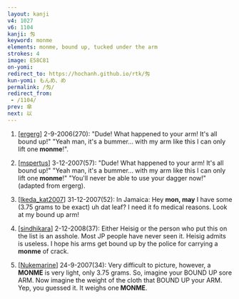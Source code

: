 ```yaml
---
layout: kanji
v4: 1027
v6: 1104
kanji: 匁
keyword: monme
elements: monme, bound up, tucked under the arm
strokes: 4
image: E58C81
on-yomi: 
redirect_to: https://hochanh.github.io/rtk/匁
kun-yomi: もんめ、め
permalink: /匁/
redirect_from:
 - /1104/
prev: 傘
next: 以
---
```


1) [<a href="http://kanji.koohii.com/profile/ergerg">ergerg</a>] 2-9-2006(270): &quot;Dude! What happened to your arm! It&#039;s all bound up!&quot; &quot;Yeah man, it&#039;s a bummer... with my arm like this I can only lift one<strong> monme</strong>!&quot;.

2) [<a href="http://kanji.koohii.com/profile/mspertus">mspertus</a>] 3-12-2007(57): &quot;Dude! What happened to your arm! It&#039;s all bound up!&quot; &quot;Yeah man, it&#039;s a bummer... with my arm like this I can only lift one<strong> monme</strong>!&quot; &quot;You&#039;ll never be able to use your dagger now!&quot; (adapted from ergerg).

3) [<a href="http://kanji.koohii.com/profile/Ikeda_kat2007">Ikeda_kat2007</a>] 31-12-2007(52): In Jamaica: Hey <strong>mon, may</strong> I have some (3.75 grams to be exact) uh dat leaf? I need it fo medical reasons. Look at my bound up arm!

4) [<a href="http://kanji.koohii.com/profile/sindhikara">sindhikara</a>] 2-12-2008(37): Either Heisig or the person who put this on the list is an asshole. Most JP people have never seen it. Heisig admits is useless. I hope his arms get bound up by the police for carrying a<strong> monme</strong> of crack.

5) [<a href="http://kanji.koohii.com/profile/Nukemarine">Nukemarine</a>] 24-9-2007(34): Very difficult to picture, however, a<strong> MONME</strong> is very light, only 3.75 grams. So, imagine your BOUND UP sore ARM. Now imagine the weight of the cloth that BOUND UP your ARM. Yep, you guessed it. It weighs one<strong> MONME</strong>.

